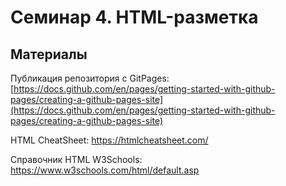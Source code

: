 # Семинар 4. HTML-разметка

## Материалы

Публикация репозитория с GitPages:
[https://docs.github.com/en/pages/getting-started-with-github-pages/creating-a-github-pages-site](https://docs.github.com/en/pages/getting-started-with-github-pages/creating-a-github-pages-site)

HTML CheatSheet:
<https://htmlcheatsheet.com/>

Справочник HTML W3Schools:
<https://www.w3schools.com/html/default.asp>
